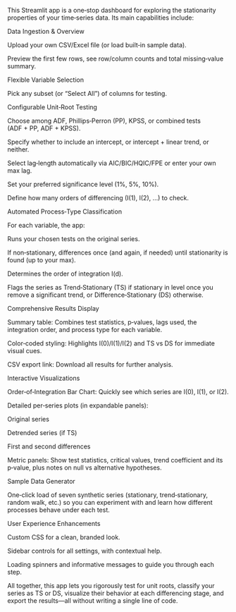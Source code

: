 This Streamlit app is a one‐stop dashboard for exploring the stationarity properties of your time‑series data. Its main capabilities include:

Data Ingestion & Overview

Upload your own CSV/Excel file (or load built‑in sample data).

Preview the first few rows, see row/column counts and total missing‑value summary.

Flexible Variable Selection

Pick any subset (or “Select All”) of columns for testing.

Configurable Unit‑Root Testing

Choose among ADF, Phillips‑Perron (PP), KPSS, or combined tests (ADF + PP, ADF + KPSS).

Specify whether to include an intercept, or intercept + linear trend, or neither.

Select lag‑length automatically via AIC/BIC/HQIC/FPE or enter your own max lag.

Set your preferred significance level (1%, 5%, 10%).

Define how many orders of differencing (I(1), I(2), …) to check.

Automated Process‑Type Classification

For each variable, the app:

Runs your chosen tests on the original series.

If non‑stationary, differences once (and again, if needed) until stationarity is found (up to your max).

Determines the order of integration I(d).

Flags the series as Trend‑Stationary (TS) if stationary in level once you remove a significant trend, or Difference‑Stationary (DS) otherwise.

Comprehensive Results Display

Summary table: Combines test statistics, p‑values, lags used, the integration order, and process type for each variable.

Color‑coded styling: Highlights I(0)/I(1)/I(2) and TS vs DS for immediate visual cues.

CSV export link: Download all results for further analysis.

Interactive Visualizations

Order‑of‑Integration Bar Chart: Quickly see which series are I(0), I(1), or I(2).

Detailed per‑series plots (in expandable panels):

Original series

Detrended series (if TS)

First and second differences

Metric panels: Show test statistics, critical values, trend coefficient and its p‑value, plus notes on null vs alternative hypotheses.

Sample Data Generator

One‑click load of seven synthetic series (stationary, trend‑stationary, random walk, etc.) so you can experiment with and learn how different processes behave under each test.

User Experience Enhancements

Custom CSS for a clean, branded look.

Sidebar controls for all settings, with contextual help.

Loading spinners and informative messages to guide you through each step.

All together, this app lets you rigorously test for unit roots, classify your series as TS or DS, visualize their behavior at each differencing stage, and export the results—all without writing a single line of code.
